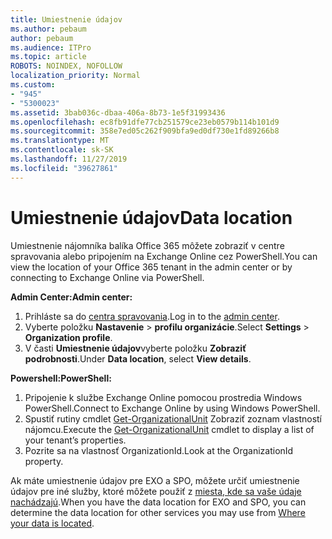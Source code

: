 ```yaml
---
title: Umiestnenie údajov
ms.author: pebaum
author: pebaum
ms.audience: ITPro
ms.topic: article
ROBOTS: NOINDEX, NOFOLLOW
localization_priority: Normal
ms.custom:
- "945"
- "5300023"
ms.assetid: 3bab036c-dbaa-406a-8b73-1e5f31993436
ms.openlocfilehash: ec8fb91dfe77cb251579ce23eb0579b114b101d9
ms.sourcegitcommit: 358e7ed05c262f909bfa9ed0df730e1fd89266b8
ms.translationtype: MT
ms.contentlocale: sk-SK
ms.lasthandoff: 11/27/2019
ms.locfileid: "39627861"
---
```

# <a name="data-location"></a><span data-ttu-id="7d278-102">Umiestnenie údajov</span><span class="sxs-lookup"><span data-stu-id="7d278-102">Data location</span></span>

<span data-ttu-id="7d278-103">Umiestnenie nájomníka balíka Office 365 môžete zobraziť v centre spravovania alebo pripojením na Exchange Online cez PowerShell.</span><span class="sxs-lookup"><span data-stu-id="7d278-103">You can view the location of your Office 365 tenant in the admin center or by connecting to Exchange Online via PowerShell.</span></span>


<span data-ttu-id="7d278-104">**Admin Center:**</span><span class="sxs-lookup"><span data-stu-id="7d278-104">**Admin center:**</span></span>
1. <span data-ttu-id="7d278-105">Prihláste sa do [centra spravovania](https://admin.microsoft.com/Adminportal/Home).</span><span class="sxs-lookup"><span data-stu-id="7d278-105">Log in to the [admin center](https://admin.microsoft.com/Adminportal/Home).</span></span>
2. <span data-ttu-id="7d278-106">Vyberte položku **Nastavenie** > **profilu organizácie**.</span><span class="sxs-lookup"><span data-stu-id="7d278-106">Select **Settings** > **Organization profile**.</span></span>
3. <span data-ttu-id="7d278-107">V časti **Umiestnenie údajov**vyberte položku **Zobraziť podrobnosti**.</span><span class="sxs-lookup"><span data-stu-id="7d278-107">Under **Data location**, select **View details**.</span></span>


<span data-ttu-id="7d278-108">**Powershell:**</span><span class="sxs-lookup"><span data-stu-id="7d278-108">**PowerShell:**</span></span>
1. <span data-ttu-id="7d278-109">Pripojenie k službe Exchange Online pomocou prostredia Windows PowerShell.</span><span class="sxs-lookup"><span data-stu-id="7d278-109">Connect to Exchange Online by using Windows PowerShell.</span></span>
2. <span data-ttu-id="7d278-110">Spustiť rutiny cmdlet [Get-OrganizationalUnit](https://docs.microsoft.com/powershell/module/exchange/active-directory/get-organizationalunit) Zobraziť zoznam vlastností nájomcu.</span><span class="sxs-lookup"><span data-stu-id="7d278-110">Execute the [Get-OrganizationalUnit](https://docs.microsoft.com/powershell/module/exchange/active-directory/get-organizationalunit) cmdlet to display a list of your tenant’s properties.</span></span> 
3. <span data-ttu-id="7d278-111">Pozrite sa na vlastnosť OrganizationId.</span><span class="sxs-lookup"><span data-stu-id="7d278-111">Look at the OrganizationId property.</span></span>

<span data-ttu-id="7d278-112">Ak máte umiestnenie údajov pre EXO a SPO, môžete určiť umiestnenie údajov pre iné služby, ktoré môžete použiť z [miesta, kde sa vaše údaje nachádzajú](https://products.office.com/where-is-your-data-located).</span><span class="sxs-lookup"><span data-stu-id="7d278-112">When you have the data location for EXO and SPO, you can determine the data location for other services you may use from [Where your data is located](https://products.office.com/where-is-your-data-located).</span></span>